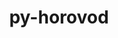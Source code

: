 ---
title: "py-horovod"
layout: cache
categories: [package, develop]
meta: {"versions": ["0.28.1"], "compilers": ["apple-clang@=15.0.0", "gcc@=11.4.0", "gcc@=13.2.0"], "oss": ["ubuntu22.04", "ubuntu24.04", "ventura"], "platforms": ["darwin", "linux"], "targets": ["aarch64", "neoverse_v1", "x86_64_v3"], "stacks": ["e4s", "e4s-neoverse_v1", "ml-darwin-aarch64-mps", "ml-linux-x86_64-cpu", "ml-linux-x86_64-cuda", "root"], "num_specs": 63, "num_specs_by_stack": {"e4s-neoverse_v1": 12, "root": 63, "ml-darwin-aarch64-mps": 18, "e4s": 10, "ml-linux-x86_64-cuda": 11, "ml-linux-x86_64-cpu": 12}}
spec_details: [{"hash": "e4q67e7s457daky3mx4axcoxsaum3mwv", "compiler": "gcc@=11.4.0", "versions": ["0.28.1"], "os": "ubuntu22.04", "platform": "linux", "target": "neoverse_v1", "variants": ["build_system=python_pip", "controllers=mpi", "~cuda", "frameworks=pytorch", "patches=9e22e31,9ecd4e8", "~rocm", "tensor_ops=gloo"], "stacks": ["e4s-neoverse_v1", "root"], "size": "-", "tarball": "https://binaries.spack.io/develop/build_cache/linux-ubuntu22.04-neoverse_v1/gcc-11.4.0/py-horovod-0.28.1/linux-ubuntu22.04-neoverse_v1-gcc-11.4.0-py-horovod-0.28.1-e4q67e7s457daky3mx4axcoxsaum3mwv.spack"}, {"hash": "ge2uc34enejnhflqttc2ywl43mk26jog", "compiler": "apple-clang@=15.0.0", "versions": ["0.28.1"], "os": "ventura", "platform": "darwin", "target": "aarch64", "variants": ["build_system=python_pip", "controllers=mpi", "~cuda", "frameworks=pytorch", "patches=9e22e31,9ecd4e8", "~rocm", "tensor_ops=mpi"], "stacks": ["ml-darwin-aarch64-mps", "root"], "size": "-", "tarball": "https://binaries.spack.io/develop/build_cache/darwin-ventura-aarch64/apple-clang-15.0.0/py-horovod-0.28.1/darwin-ventura-aarch64-apple-clang-15.0.0-py-horovod-0.28.1-ge2uc34enejnhflqttc2ywl43mk26jog.spack"}, {"hash": "vmky3vh3oo4uzffw77gubkbskwtpal2q", "compiler": "gcc@=11.4.0", "versions": ["0.28.1"], "os": "ubuntu22.04", "platform": "linux", "target": "neoverse_v1", "variants": ["build_system=python_pip", "controllers=mpi", "~cuda", "frameworks=pytorch", "patches=9e22e31,9ecd4e8", "~rocm", "tensor_ops=gloo"], "stacks": ["e4s-neoverse_v1", "root"], "size": "-", "tarball": "https://binaries.spack.io/develop/build_cache/linux-ubuntu22.04-neoverse_v1/gcc-11.4.0/py-horovod-0.28.1/linux-ubuntu22.04-neoverse_v1-gcc-11.4.0-py-horovod-0.28.1-vmky3vh3oo4uzffw77gubkbskwtpal2q.spack"}, {"hash": "762hfu5ovmkmk3ooutb7b2lzugmrly3f", "compiler": "apple-clang@=15.0.0", "versions": ["0.28.1"], "os": "ventura", "platform": "darwin", "target": "aarch64", "variants": ["build_system=python_pip", "controllers=mpi", "~cuda", "frameworks=pytorch", "patches=9e22e31,9ecd4e8", "~rocm", "tensor_ops=gloo"], "stacks": ["ml-darwin-aarch64-mps", "root"], "size": "-", "tarball": "https://binaries.spack.io/develop/build_cache/darwin-ventura-aarch64/apple-clang-15.0.0/py-horovod-0.28.1/darwin-ventura-aarch64-apple-clang-15.0.0-py-horovod-0.28.1-762hfu5ovmkmk3ooutb7b2lzugmrly3f.spack"}, {"hash": "pshr2qhqgr4dngwnf7cp7qd7p7yeq4q2", "compiler": "apple-clang@=15.0.0", "versions": ["0.28.1"], "os": "ventura", "platform": "darwin", "target": "aarch64", "variants": ["build_system=python_pip", "controllers=mpi", "~cuda", "frameworks=pytorch", "patches=9e22e31,9ecd4e8", "~rocm", "tensor_ops=gloo"], "stacks": ["ml-darwin-aarch64-mps", "root"], "size": "-", "tarball": "https://binaries.spack.io/develop/build_cache/darwin-ventura-aarch64/apple-clang-15.0.0/py-horovod-0.28.1/darwin-ventura-aarch64-apple-clang-15.0.0-py-horovod-0.28.1-pshr2qhqgr4dngwnf7cp7qd7p7yeq4q2.spack"}, {"hash": "e5szgjdra7spqqbiz2s73hkhjlx76u7r", "compiler": "apple-clang@=15.0.0", "versions": ["0.28.1"], "os": "ventura", "platform": "darwin", "target": "aarch64", "variants": ["build_system=python_pip", "controllers=mpi", "~cuda", "frameworks=pytorch", "patches=9e22e31,9ecd4e8", "~rocm", "tensor_ops=gloo"], "stacks": ["ml-darwin-aarch64-mps", "root"], "size": "-", "tarball": "https://binaries.spack.io/develop/build_cache/darwin-ventura-aarch64/apple-clang-15.0.0/py-horovod-0.28.1/darwin-ventura-aarch64-apple-clang-15.0.0-py-horovod-0.28.1-e5szgjdra7spqqbiz2s73hkhjlx76u7r.spack"}, {"hash": "ttgxywookxpdvihjb7qrmetpetticmyg", "compiler": "gcc@=11.4.0", "versions": ["0.28.1"], "os": "ubuntu22.04", "platform": "linux", "target": "x86_64_v3", "variants": ["build_system=python_pip", "controllers=mpi", "~cuda", "frameworks=pytorch", "patches=9e22e31,9ecd4e8", "~rocm", "tensor_ops=gloo"], "stacks": ["e4s", "root"], "size": "-", "tarball": "https://binaries.spack.io/develop/build_cache/linux-ubuntu22.04-x86_64_v3/gcc-11.4.0/py-horovod-0.28.1/linux-ubuntu22.04-x86_64_v3-gcc-11.4.0-py-horovod-0.28.1-ttgxywookxpdvihjb7qrmetpetticmyg.spack"}, {"hash": "d5w2cpr75oode55ejtnruunxauq7ucgh", "compiler": "gcc@=13.2.0", "versions": ["0.28.1"], "os": "ubuntu24.04", "platform": "linux", "target": "x86_64_v3", "variants": ["build_system=python_pip", "controllers=mpi", "+cuda", "cuda_arch=80", "frameworks=pytorch", "patches=9e22e31,9ecd4e8", "~rocm", "tensor_ops=nccl"], "stacks": ["ml-linux-x86_64-cuda", "root"], "size": "-", "tarball": "https://binaries.spack.io/develop/build_cache/linux-ubuntu24.04-x86_64_v3/gcc-13.2.0/py-horovod-0.28.1/linux-ubuntu24.04-x86_64_v3-gcc-13.2.0-py-horovod-0.28.1-d5w2cpr75oode55ejtnruunxauq7ucgh.spack"}, {"hash": "hzdwadc5g5fyulf3fvlewwvtsik5dknh", "compiler": "gcc@=13.2.0", "versions": ["0.28.1"], "os": "ubuntu24.04", "platform": "linux", "target": "x86_64_v3", "variants": ["build_system=python_pip", "controllers=mpi", "~cuda", "frameworks=pytorch", "patches=9e22e31,9ecd4e8", "~rocm", "tensor_ops=gloo"], "stacks": ["root", "ml-linux-x86_64-cpu"], "size": "-", "tarball": "https://binaries.spack.io/develop/build_cache/linux-ubuntu24.04-x86_64_v3/gcc-13.2.0/py-horovod-0.28.1/linux-ubuntu24.04-x86_64_v3-gcc-13.2.0-py-horovod-0.28.1-hzdwadc5g5fyulf3fvlewwvtsik5dknh.spack"}, {"hash": "l72fjjbuwqk2limchtkosyid65yz7l4p", "compiler": "gcc@=13.2.0", "versions": ["0.28.1"], "os": "ubuntu24.04", "platform": "linux", "target": "x86_64_v3", "variants": ["build_system=python_pip", "controllers=mpi", "+cuda", "cuda_arch=80", "frameworks=pytorch", "patches=9e22e31,9ecd4e8", "~rocm", "tensor_ops=nccl"], "stacks": ["ml-linux-x86_64-cuda", "root"], "size": "-", "tarball": "https://binaries.spack.io/develop/build_cache/linux-ubuntu24.04-x86_64_v3/gcc-13.2.0/py-horovod-0.28.1/linux-ubuntu24.04-x86_64_v3-gcc-13.2.0-py-horovod-0.28.1-l72fjjbuwqk2limchtkosyid65yz7l4p.spack"}, {"hash": "dtlvwev44dtvnqh65woop23swwweop3n", "compiler": "gcc@=13.2.0", "versions": ["0.28.1"], "os": "ubuntu24.04", "platform": "linux", "target": "x86_64_v3", "variants": ["build_system=python_pip", "controllers=mpi", "~cuda", "frameworks=pytorch", "patches=9e22e31,9ecd4e8", "~rocm", "tensor_ops=gloo"], "stacks": ["root", "ml-linux-x86_64-cpu"], "size": "-", "tarball": "https://binaries.spack.io/develop/build_cache/linux-ubuntu24.04-x86_64_v3/gcc-13.2.0/py-horovod-0.28.1/linux-ubuntu24.04-x86_64_v3-gcc-13.2.0-py-horovod-0.28.1-dtlvwev44dtvnqh65woop23swwweop3n.spack"}, {"hash": "dh44uhu5gy66fvclap6n5ty6z64mfqev", "compiler": "gcc@=11.4.0", "versions": ["0.28.1"], "os": "ubuntu22.04", "platform": "linux", "target": "neoverse_v1", "variants": ["build_system=python_pip", "controllers=mpi", "~cuda", "frameworks=pytorch", "patches=9e22e31,9ecd4e8", "~rocm", "tensor_ops=gloo"], "stacks": ["e4s-neoverse_v1", "root"], "size": "-", "tarball": "https://binaries.spack.io/develop/build_cache/linux-ubuntu22.04-neoverse_v1/gcc-11.4.0/py-horovod-0.28.1/linux-ubuntu22.04-neoverse_v1-gcc-11.4.0-py-horovod-0.28.1-dh44uhu5gy66fvclap6n5ty6z64mfqev.spack"}, {"hash": "su6hxzjpo54zvndgire7tuzfzrnhsfus", "compiler": "gcc@=11.4.0", "versions": ["0.28.1"], "os": "ubuntu22.04", "platform": "linux", "target": "neoverse_v1", "variants": ["build_system=python_pip", "controllers=mpi", "~cuda", "frameworks=pytorch", "patches=9e22e31,9ecd4e8", "~rocm", "tensor_ops=gloo"], "stacks": ["e4s-neoverse_v1", "root"], "size": "-", "tarball": "https://binaries.spack.io/develop/build_cache/linux-ubuntu22.04-neoverse_v1/gcc-11.4.0/py-horovod-0.28.1/linux-ubuntu22.04-neoverse_v1-gcc-11.4.0-py-horovod-0.28.1-su6hxzjpo54zvndgire7tuzfzrnhsfus.spack"}, {"hash": "nq6xzdlgipb32e7pqzftlw4fsgaqn3yy", "compiler": "gcc@=11.4.0", "versions": ["0.28.1"], "os": "ubuntu22.04", "platform": "linux", "target": "x86_64_v3", "variants": ["build_system=python_pip", "controllers=mpi", "~cuda", "frameworks=pytorch", "patches=9e22e31,9ecd4e8", "~rocm", "tensor_ops=gloo"], "stacks": ["e4s", "root"], "size": "-", "tarball": "https://binaries.spack.io/develop/build_cache/linux-ubuntu22.04-x86_64_v3/gcc-11.4.0/py-horovod-0.28.1/linux-ubuntu22.04-x86_64_v3-gcc-11.4.0-py-horovod-0.28.1-nq6xzdlgipb32e7pqzftlw4fsgaqn3yy.spack"}, {"hash": "jlfpxts6ftonx4upu27ksc22zpclzfga", "compiler": "gcc@=13.2.0", "versions": ["0.28.1"], "os": "ubuntu24.04", "platform": "linux", "target": "x86_64_v3", "variants": ["build_system=python_pip", "controllers=mpi", "~cuda", "frameworks=pytorch", "patches=9e22e31,9ecd4e8", "~rocm", "tensor_ops=mpi"], "stacks": ["root", "ml-linux-x86_64-cpu"], "size": "-", "tarball": "https://binaries.spack.io/develop/build_cache/linux-ubuntu24.04-x86_64_v3/gcc-13.2.0/py-horovod-0.28.1/linux-ubuntu24.04-x86_64_v3-gcc-13.2.0-py-horovod-0.28.1-jlfpxts6ftonx4upu27ksc22zpclzfga.spack"}, {"hash": "pezwbq6fhknxvs5xs4rqtarrpx4mgb2u", "compiler": "gcc@=13.2.0", "versions": ["0.28.1"], "os": "ubuntu24.04", "platform": "linux", "target": "x86_64_v3", "variants": ["build_system=python_pip", "controllers=mpi", "+cuda", "cuda_arch=80", "frameworks=pytorch", "patches=9e22e31,9ecd4e8", "~rocm", "tensor_ops=nccl"], "stacks": ["ml-linux-x86_64-cuda", "root"], "size": "-", "tarball": "https://binaries.spack.io/develop/build_cache/linux-ubuntu24.04-x86_64_v3/gcc-13.2.0/py-horovod-0.28.1/linux-ubuntu24.04-x86_64_v3-gcc-13.2.0-py-horovod-0.28.1-pezwbq6fhknxvs5xs4rqtarrpx4mgb2u.spack"}, {"hash": "za6cr42slri52vz552htnocq65t6v7uv", "compiler": "gcc@=11.4.0", "versions": ["0.28.1"], "os": "ubuntu22.04", "platform": "linux", "target": "x86_64_v3", "variants": ["build_system=python_pip", "controllers=mpi", "~cuda", "frameworks=pytorch", "patches=9e22e31,9ecd4e8", "~rocm", "tensor_ops=gloo"], "stacks": ["e4s", "root"], "size": "-", "tarball": "https://binaries.spack.io/develop/build_cache/linux-ubuntu22.04-x86_64_v3/gcc-11.4.0/py-horovod-0.28.1/linux-ubuntu22.04-x86_64_v3-gcc-11.4.0-py-horovod-0.28.1-za6cr42slri52vz552htnocq65t6v7uv.spack"}, {"hash": "z6dw6fsyuw7onez5m5mwrnj4iq7p77hx", "compiler": "gcc@=13.2.0", "versions": ["0.28.1"], "os": "ubuntu24.04", "platform": "linux", "target": "x86_64_v3", "variants": ["build_system=python_pip", "controllers=mpi", "+cuda", "cuda_arch=80", "frameworks=pytorch", "patches=9e22e31,9ecd4e8", "~rocm", "tensor_ops=nccl"], "stacks": ["ml-linux-x86_64-cuda", "root"], "size": "-", "tarball": "https://binaries.spack.io/develop/build_cache/linux-ubuntu24.04-x86_64_v3/gcc-13.2.0/py-horovod-0.28.1/linux-ubuntu24.04-x86_64_v3-gcc-13.2.0-py-horovod-0.28.1-z6dw6fsyuw7onez5m5mwrnj4iq7p77hx.spack"}, {"hash": "pkt3xybpf2bgo7devgut67j536qdebci", "compiler": "gcc@=13.2.0", "versions": ["0.28.1"], "os": "ubuntu24.04", "platform": "linux", "target": "x86_64_v3", "variants": ["build_system=python_pip", "controllers=mpi", "+cuda", "cuda_arch=80", "frameworks=pytorch", "patches=9e22e31,9ecd4e8", "~rocm", "tensor_ops=nccl"], "stacks": ["ml-linux-x86_64-cuda", "root"], "size": "-", "tarball": "https://binaries.spack.io/develop/build_cache/linux-ubuntu24.04-x86_64_v3/gcc-13.2.0/py-horovod-0.28.1/linux-ubuntu24.04-x86_64_v3-gcc-13.2.0-py-horovod-0.28.1-pkt3xybpf2bgo7devgut67j536qdebci.spack"}, {"hash": "22r6msmlpjwjdfvgyommx3imrxdltc54", "compiler": "gcc@=11.4.0", "versions": ["0.28.1"], "os": "ubuntu22.04", "platform": "linux", "target": "x86_64_v3", "variants": ["build_system=python_pip", "controllers=mpi", "~cuda", "frameworks=pytorch", "patches=9e22e31,9ecd4e8", "~rocm", "tensor_ops=gloo"], "stacks": ["e4s", "root"], "size": "-", "tarball": "https://binaries.spack.io/develop/build_cache/linux-ubuntu22.04-x86_64_v3/gcc-11.4.0/py-horovod-0.28.1/linux-ubuntu22.04-x86_64_v3-gcc-11.4.0-py-horovod-0.28.1-22r6msmlpjwjdfvgyommx3imrxdltc54.spack"}, {"hash": "tdg3fdscgvvpvkoqeh3rm6lcsvzwfe2v", "compiler": "gcc@=13.2.0", "versions": ["0.28.1"], "os": "ubuntu24.04", "platform": "linux", "target": "x86_64_v3", "variants": ["build_system=python_pip", "controllers=mpi", "+cuda", "cuda_arch=80", "frameworks=pytorch", "patches=9e22e31,9ecd4e8", "~rocm", "tensor_ops=nccl"], "stacks": ["ml-linux-x86_64-cuda", "root"], "size": "-", "tarball": "https://binaries.spack.io/develop/build_cache/linux-ubuntu24.04-x86_64_v3/gcc-13.2.0/py-horovod-0.28.1/linux-ubuntu24.04-x86_64_v3-gcc-13.2.0-py-horovod-0.28.1-tdg3fdscgvvpvkoqeh3rm6lcsvzwfe2v.spack"}, {"hash": "cw227vwmvffyfyhosy65qdx7byftjyty", "compiler": "gcc@=13.2.0", "versions": ["0.28.1"], "os": "ubuntu24.04", "platform": "linux", "target": "x86_64_v3", "variants": ["build_system=python_pip", "controllers=mpi", "+cuda", "cuda_arch=80", "frameworks=pytorch", "patches=9e22e31,9ecd4e8", "~rocm", "tensor_ops=nccl"], "stacks": ["ml-linux-x86_64-cuda", "root"], "size": "-", "tarball": "https://binaries.spack.io/develop/build_cache/linux-ubuntu24.04-x86_64_v3/gcc-13.2.0/py-horovod-0.28.1/linux-ubuntu24.04-x86_64_v3-gcc-13.2.0-py-horovod-0.28.1-cw227vwmvffyfyhosy65qdx7byftjyty.spack"}, {"hash": "qsbzqvr6rzcp45fo43tgb3zdpfsjegbk", "compiler": "gcc@=11.4.0", "versions": ["0.28.1"], "os": "ubuntu22.04", "platform": "linux", "target": "neoverse_v1", "variants": ["build_system=python_pip", "controllers=mpi", "~cuda", "frameworks=pytorch", "patches=9e22e31,9ecd4e8", "~rocm", "tensor_ops=gloo"], "stacks": ["e4s-neoverse_v1", "root"], "size": "-", "tarball": "https://binaries.spack.io/develop/build_cache/linux-ubuntu22.04-neoverse_v1/gcc-11.4.0/py-horovod-0.28.1/linux-ubuntu22.04-neoverse_v1-gcc-11.4.0-py-horovod-0.28.1-qsbzqvr6rzcp45fo43tgb3zdpfsjegbk.spack"}, {"hash": "wbkvut2a6yjsex7qmdyp5lsjhton3gan", "compiler": "gcc@=13.2.0", "versions": ["0.28.1"], "os": "ubuntu24.04", "platform": "linux", "target": "x86_64_v3", "variants": ["build_system=python_pip", "controllers=mpi", "~cuda", "frameworks=pytorch", "patches=9e22e31,9ecd4e8", "~rocm", "tensor_ops=gloo"], "stacks": ["root", "ml-linux-x86_64-cpu"], "size": "-", "tarball": "https://binaries.spack.io/develop/build_cache/linux-ubuntu24.04-x86_64_v3/gcc-13.2.0/py-horovod-0.28.1/linux-ubuntu24.04-x86_64_v3-gcc-13.2.0-py-horovod-0.28.1-wbkvut2a6yjsex7qmdyp5lsjhton3gan.spack"}, {"hash": "cls6bhhfjnjglluxgzfp6jpc2m3gg57c", "compiler": "apple-clang@=15.0.0", "versions": ["0.28.1"], "os": "ventura", "platform": "darwin", "target": "aarch64", "variants": ["build_system=python_pip", "controllers=mpi", "~cuda", "frameworks=pytorch", "patches=9e22e31,9ecd4e8", "~rocm", "tensor_ops=mpi"], "stacks": ["ml-darwin-aarch64-mps", "root"], "size": "-", "tarball": "https://binaries.spack.io/develop/build_cache/darwin-ventura-aarch64/apple-clang-15.0.0/py-horovod-0.28.1/darwin-ventura-aarch64-apple-clang-15.0.0-py-horovod-0.28.1-cls6bhhfjnjglluxgzfp6jpc2m3gg57c.spack"}, {"hash": "2j7ofgeas7gwfw7krif7tl2fjrowzebf", "compiler": "gcc@=13.2.0", "versions": ["0.28.1"], "os": "ubuntu24.04", "platform": "linux", "target": "x86_64_v3", "variants": ["build_system=python_pip", "controllers=mpi", "~cuda", "frameworks=pytorch", "patches=9e22e31,9ecd4e8", "~rocm", "tensor_ops=gloo"], "stacks": ["root", "ml-linux-x86_64-cpu"], "size": "-", "tarball": "https://binaries.spack.io/develop/build_cache/linux-ubuntu24.04-x86_64_v3/gcc-13.2.0/py-horovod-0.28.1/linux-ubuntu24.04-x86_64_v3-gcc-13.2.0-py-horovod-0.28.1-2j7ofgeas7gwfw7krif7tl2fjrowzebf.spack"}, {"hash": "t3avliqsadiuikkytt2tvj6vpjo4zhtp", "compiler": "apple-clang@=15.0.0", "versions": ["0.28.1"], "os": "ventura", "platform": "darwin", "target": "aarch64", "variants": ["build_system=python_pip", "controllers=mpi", "~cuda", "frameworks=pytorch", "patches=9e22e31,9ecd4e8", "~rocm", "tensor_ops=gloo"], "stacks": ["ml-darwin-aarch64-mps", "root"], "size": "-", "tarball": "https://binaries.spack.io/develop/build_cache/darwin-ventura-aarch64/apple-clang-15.0.0/py-horovod-0.28.1/darwin-ventura-aarch64-apple-clang-15.0.0-py-horovod-0.28.1-t3avliqsadiuikkytt2tvj6vpjo4zhtp.spack"}, {"hash": "5i4kreuvxuxgtxkvkbc6ix3isjonhu55", "compiler": "gcc@=13.2.0", "versions": ["0.28.1"], "os": "ubuntu24.04", "platform": "linux", "target": "x86_64_v3", "variants": ["build_system=python_pip", "controllers=mpi", "~cuda", "frameworks=pytorch", "patches=9e22e31,9ecd4e8", "~rocm", "tensor_ops=gloo"], "stacks": ["root", "ml-linux-x86_64-cpu"], "size": "-", "tarball": "https://binaries.spack.io/develop/build_cache/linux-ubuntu24.04-x86_64_v3/gcc-13.2.0/py-horovod-0.28.1/linux-ubuntu24.04-x86_64_v3-gcc-13.2.0-py-horovod-0.28.1-5i4kreuvxuxgtxkvkbc6ix3isjonhu55.spack"}, {"hash": "yn6tyazbktomip6ffdscwdg5lu4wryrl", "compiler": "apple-clang@=15.0.0", "versions": ["0.28.1"], "os": "ventura", "platform": "darwin", "target": "aarch64", "variants": ["build_system=python_pip", "controllers=mpi", "~cuda", "frameworks=pytorch", "patches=9e22e31,9ecd4e8", "~rocm", "tensor_ops=mpi"], "stacks": ["ml-darwin-aarch64-mps", "root"], "size": "-", "tarball": "https://binaries.spack.io/develop/build_cache/darwin-ventura-aarch64/apple-clang-15.0.0/py-horovod-0.28.1/darwin-ventura-aarch64-apple-clang-15.0.0-py-horovod-0.28.1-yn6tyazbktomip6ffdscwdg5lu4wryrl.spack"}, {"hash": "a352urr462n6leoxstiayz3nrnrgsvtf", "compiler": "gcc@=11.4.0", "versions": ["0.28.1"], "os": "ubuntu22.04", "platform": "linux", "target": "x86_64_v3", "variants": ["build_system=python_pip", "controllers=mpi", "~cuda", "frameworks=pytorch", "patches=9e22e31,9ecd4e8", "~rocm", "tensor_ops=gloo"], "stacks": ["e4s", "root"], "size": "-", "tarball": "https://binaries.spack.io/develop/build_cache/linux-ubuntu22.04-x86_64_v3/gcc-11.4.0/py-horovod-0.28.1/linux-ubuntu22.04-x86_64_v3-gcc-11.4.0-py-horovod-0.28.1-a352urr462n6leoxstiayz3nrnrgsvtf.spack"}, {"hash": "h3kccm4ogcquiegccb7n4ubpx2jhaygh", "compiler": "gcc@=11.4.0", "versions": ["0.28.1"], "os": "ubuntu22.04", "platform": "linux", "target": "x86_64_v3", "variants": ["build_system=python_pip", "controllers=mpi", "~cuda", "frameworks=pytorch", "patches=9e22e31,9ecd4e8", "~rocm", "tensor_ops=gloo"], "stacks": ["e4s", "root"], "size": "-", "tarball": "https://binaries.spack.io/develop/build_cache/linux-ubuntu22.04-x86_64_v3/gcc-11.4.0/py-horovod-0.28.1/linux-ubuntu22.04-x86_64_v3-gcc-11.4.0-py-horovod-0.28.1-h3kccm4ogcquiegccb7n4ubpx2jhaygh.spack"}, {"hash": "baybybozngd5fb22cpyd7fvduuebfnqd", "compiler": "gcc@=13.2.0", "versions": ["0.28.1"], "os": "ubuntu24.04", "platform": "linux", "target": "x86_64_v3", "variants": ["build_system=python_pip", "controllers=mpi", "+cuda", "cuda_arch=80", "frameworks=pytorch", "patches=9e22e31,9ecd4e8", "~rocm", "tensor_ops=nccl"], "stacks": ["ml-linux-x86_64-cuda", "root"], "size": "-", "tarball": "https://binaries.spack.io/develop/build_cache/linux-ubuntu24.04-x86_64_v3/gcc-13.2.0/py-horovod-0.28.1/linux-ubuntu24.04-x86_64_v3-gcc-13.2.0-py-horovod-0.28.1-baybybozngd5fb22cpyd7fvduuebfnqd.spack"}, {"hash": "7bg2ebhxtdq3v5h3wpm3soyr6zetsy5p", "compiler": "apple-clang@=15.0.0", "versions": ["0.28.1"], "os": "ventura", "platform": "darwin", "target": "aarch64", "variants": ["build_system=python_pip", "controllers=mpi", "~cuda", "frameworks=pytorch", "patches=9e22e31,9ecd4e8", "~rocm", "tensor_ops=mpi"], "stacks": ["ml-darwin-aarch64-mps", "root"], "size": "-", "tarball": "https://binaries.spack.io/develop/build_cache/darwin-ventura-aarch64/apple-clang-15.0.0/py-horovod-0.28.1/darwin-ventura-aarch64-apple-clang-15.0.0-py-horovod-0.28.1-7bg2ebhxtdq3v5h3wpm3soyr6zetsy5p.spack"}, {"hash": "u6bea2eccpa3xjniu3hhdublcrltq37u", "compiler": "apple-clang@=15.0.0", "versions": ["0.28.1"], "os": "ventura", "platform": "darwin", "target": "aarch64", "variants": ["build_system=python_pip", "controllers=mpi", "~cuda", "frameworks=pytorch", "patches=9e22e31,9ecd4e8", "~rocm", "tensor_ops=mpi"], "stacks": ["ml-darwin-aarch64-mps", "root"], "size": "-", "tarball": "https://binaries.spack.io/develop/build_cache/darwin-ventura-aarch64/apple-clang-15.0.0/py-horovod-0.28.1/darwin-ventura-aarch64-apple-clang-15.0.0-py-horovod-0.28.1-u6bea2eccpa3xjniu3hhdublcrltq37u.spack"}, {"hash": "mrfsmymhylp444ivvj77zhjib23ovhg5", "compiler": "apple-clang@=15.0.0", "versions": ["0.28.1"], "os": "ventura", "platform": "darwin", "target": "aarch64", "variants": ["build_system=python_pip", "controllers=mpi", "~cuda", "frameworks=pytorch", "patches=9e22e31,9ecd4e8", "~rocm", "tensor_ops=mpi"], "stacks": ["ml-darwin-aarch64-mps", "root"], "size": "-", "tarball": "https://binaries.spack.io/develop/build_cache/darwin-ventura-aarch64/apple-clang-15.0.0/py-horovod-0.28.1/darwin-ventura-aarch64-apple-clang-15.0.0-py-horovod-0.28.1-mrfsmymhylp444ivvj77zhjib23ovhg5.spack"}, {"hash": "mtlta7etnrqfwzeerq4kg3wf5em4cfwz", "compiler": "gcc@=11.4.0", "versions": ["0.28.1"], "os": "ubuntu22.04", "platform": "linux", "target": "neoverse_v1", "variants": ["build_system=python_pip", "controllers=mpi", "~cuda", "frameworks=pytorch", "patches=9e22e31,9ecd4e8", "~rocm", "tensor_ops=gloo"], "stacks": ["e4s-neoverse_v1", "root"], "size": "-", "tarball": "https://binaries.spack.io/develop/build_cache/linux-ubuntu22.04-neoverse_v1/gcc-11.4.0/py-horovod-0.28.1/linux-ubuntu22.04-neoverse_v1-gcc-11.4.0-py-horovod-0.28.1-mtlta7etnrqfwzeerq4kg3wf5em4cfwz.spack"}, {"hash": "appmfjm6jrljjtkd7p6iphvbdqvpaphe", "compiler": "gcc@=11.4.0", "versions": ["0.28.1"], "os": "ubuntu22.04", "platform": "linux", "target": "neoverse_v1", "variants": ["build_system=python_pip", "controllers=mpi", "~cuda", "frameworks=pytorch", "patches=9e22e31,9ecd4e8", "~rocm", "tensor_ops=gloo"], "stacks": ["e4s-neoverse_v1", "root"], "size": "-", "tarball": "https://binaries.spack.io/develop/build_cache/linux-ubuntu22.04-neoverse_v1/gcc-11.4.0/py-horovod-0.28.1/linux-ubuntu22.04-neoverse_v1-gcc-11.4.0-py-horovod-0.28.1-appmfjm6jrljjtkd7p6iphvbdqvpaphe.spack"}, {"hash": "mal6jb6n2qsp733swb3wdxjhmisskylh", "compiler": "gcc@=11.4.0", "versions": ["0.28.1"], "os": "ubuntu22.04", "platform": "linux", "target": "neoverse_v1", "variants": ["build_system=python_pip", "controllers=mpi", "~cuda", "frameworks=pytorch", "patches=9e22e31,9ecd4e8", "~rocm", "tensor_ops=gloo"], "stacks": ["e4s-neoverse_v1", "root"], "size": "-", "tarball": "https://binaries.spack.io/develop/build_cache/linux-ubuntu22.04-neoverse_v1/gcc-11.4.0/py-horovod-0.28.1/linux-ubuntu22.04-neoverse_v1-gcc-11.4.0-py-horovod-0.28.1-mal6jb6n2qsp733swb3wdxjhmisskylh.spack"}, {"hash": "4anw36xntahfrybcky2gxbj7huulz5ic", "compiler": "apple-clang@=15.0.0", "versions": ["0.28.1"], "os": "ventura", "platform": "darwin", "target": "aarch64", "variants": ["build_system=python_pip", "controllers=mpi", "~cuda", "frameworks=pytorch", "patches=9e22e31,9ecd4e8", "~rocm", "tensor_ops=mpi"], "stacks": ["ml-darwin-aarch64-mps", "root"], "size": "-", "tarball": "https://binaries.spack.io/develop/build_cache/darwin-ventura-aarch64/apple-clang-15.0.0/py-horovod-0.28.1/darwin-ventura-aarch64-apple-clang-15.0.0-py-horovod-0.28.1-4anw36xntahfrybcky2gxbj7huulz5ic.spack"}, {"hash": "k4e4dpruncu54shi4m4yqbt4qwfufvm5", "compiler": "gcc@=13.2.0", "versions": ["0.28.1"], "os": "ubuntu24.04", "platform": "linux", "target": "x86_64_v3", "variants": ["build_system=python_pip", "controllers=mpi", "~cuda", "frameworks=pytorch", "patches=9e22e31,9ecd4e8", "~rocm", "tensor_ops=gloo"], "stacks": ["root", "ml-linux-x86_64-cpu"], "size": "-", "tarball": "https://binaries.spack.io/develop/build_cache/linux-ubuntu24.04-x86_64_v3/gcc-13.2.0/py-horovod-0.28.1/linux-ubuntu24.04-x86_64_v3-gcc-13.2.0-py-horovod-0.28.1-k4e4dpruncu54shi4m4yqbt4qwfufvm5.spack"}, {"hash": "jytqpeq7taijfc3w5hbxnhskfllzrcqg", "compiler": "gcc@=13.2.0", "versions": ["0.28.1"], "os": "ubuntu24.04", "platform": "linux", "target": "x86_64_v3", "variants": ["build_system=python_pip", "controllers=mpi", "+cuda", "cuda_arch=80", "frameworks=pytorch", "patches=9e22e31,9ecd4e8", "~rocm", "tensor_ops=nccl"], "stacks": ["ml-linux-x86_64-cuda", "root"], "size": "-", "tarball": "https://binaries.spack.io/develop/build_cache/linux-ubuntu24.04-x86_64_v3/gcc-13.2.0/py-horovod-0.28.1/linux-ubuntu24.04-x86_64_v3-gcc-13.2.0-py-horovod-0.28.1-jytqpeq7taijfc3w5hbxnhskfllzrcqg.spack"}, {"hash": "hy72c36y4ibo7tj2cfh2j7bebolnj7zo", "compiler": "gcc@=13.2.0", "versions": ["0.28.1"], "os": "ubuntu24.04", "platform": "linux", "target": "x86_64_v3", "variants": ["build_system=python_pip", "controllers=mpi", "+cuda", "cuda_arch=80", "frameworks=pytorch", "patches=9e22e31,9ecd4e8", "~rocm", "tensor_ops=nccl"], "stacks": ["ml-linux-x86_64-cuda", "root"], "size": "-", "tarball": "https://binaries.spack.io/develop/build_cache/linux-ubuntu24.04-x86_64_v3/gcc-13.2.0/py-horovod-0.28.1/linux-ubuntu24.04-x86_64_v3-gcc-13.2.0-py-horovod-0.28.1-hy72c36y4ibo7tj2cfh2j7bebolnj7zo.spack"}, {"hash": "duxos4a7cabz7rntidybua4jgkbih2v2", "compiler": "gcc@=13.2.0", "versions": ["0.28.1"], "os": "ubuntu24.04", "platform": "linux", "target": "x86_64_v3", "variants": ["build_system=python_pip", "controllers=mpi", "~cuda", "frameworks=pytorch", "patches=9e22e31,9ecd4e8", "~rocm", "tensor_ops=gloo"], "stacks": ["root", "ml-linux-x86_64-cpu"], "size": "-", "tarball": "https://binaries.spack.io/develop/build_cache/linux-ubuntu24.04-x86_64_v3/gcc-13.2.0/py-horovod-0.28.1/linux-ubuntu24.04-x86_64_v3-gcc-13.2.0-py-horovod-0.28.1-duxos4a7cabz7rntidybua4jgkbih2v2.spack"}, {"hash": "hoodl7zca3pr7rvd7mde7jovmgzgwxmz", "compiler": "gcc@=13.2.0", "versions": ["0.28.1"], "os": "ubuntu24.04", "platform": "linux", "target": "x86_64_v3", "variants": ["build_system=python_pip", "controllers=mpi", "~cuda", "frameworks=pytorch", "patches=9e22e31,9ecd4e8", "~rocm", "tensor_ops=gloo"], "stacks": ["root", "ml-linux-x86_64-cpu"], "size": "-", "tarball": "https://binaries.spack.io/develop/build_cache/linux-ubuntu24.04-x86_64_v3/gcc-13.2.0/py-horovod-0.28.1/linux-ubuntu24.04-x86_64_v3-gcc-13.2.0-py-horovod-0.28.1-hoodl7zca3pr7rvd7mde7jovmgzgwxmz.spack"}, {"hash": "wieg4i4xupo7ga4mcvuodsabv7pu4zts", "compiler": "apple-clang@=15.0.0", "versions": ["0.28.1"], "os": "ventura", "platform": "darwin", "target": "aarch64", "variants": ["build_system=python_pip", "controllers=mpi", "~cuda", "frameworks=pytorch", "patches=9e22e31,9ecd4e8", "~rocm", "tensor_ops=mpi"], "stacks": ["ml-darwin-aarch64-mps", "root"], "size": "-", "tarball": "https://binaries.spack.io/develop/build_cache/darwin-ventura-aarch64/apple-clang-15.0.0/py-horovod-0.28.1/darwin-ventura-aarch64-apple-clang-15.0.0-py-horovod-0.28.1-wieg4i4xupo7ga4mcvuodsabv7pu4zts.spack"}, {"hash": "ujytxqpvyubrhk77oefynxvx4jnkkmov", "compiler": "apple-clang@=15.0.0", "versions": ["0.28.1"], "os": "ventura", "platform": "darwin", "target": "aarch64", "variants": ["build_system=python_pip", "controllers=mpi", "~cuda", "frameworks=pytorch", "patches=9e22e31,9ecd4e8", "~rocm", "tensor_ops=mpi"], "stacks": ["ml-darwin-aarch64-mps", "root"], "size": "-", "tarball": "https://binaries.spack.io/develop/build_cache/darwin-ventura-aarch64/apple-clang-15.0.0/py-horovod-0.28.1/darwin-ventura-aarch64-apple-clang-15.0.0-py-horovod-0.28.1-ujytxqpvyubrhk77oefynxvx4jnkkmov.spack"}, {"hash": "7ofrezbugejciu5mrqmzyx7pphvdye2s", "compiler": "gcc@=11.4.0", "versions": ["0.28.1"], "os": "ubuntu22.04", "platform": "linux", "target": "neoverse_v1", "variants": ["build_system=python_pip", "controllers=mpi", "~cuda", "frameworks=pytorch", "patches=9e22e31,9ecd4e8", "~rocm", "tensor_ops=gloo"], "stacks": ["e4s-neoverse_v1", "root"], "size": "-", "tarball": "https://binaries.spack.io/develop/build_cache/linux-ubuntu22.04-neoverse_v1/gcc-11.4.0/py-horovod-0.28.1/linux-ubuntu22.04-neoverse_v1-gcc-11.4.0-py-horovod-0.28.1-7ofrezbugejciu5mrqmzyx7pphvdye2s.spack"}, {"hash": "wxgnu55oukuol6gk2j3ybldxsxo3vuc2", "compiler": "gcc@=13.2.0", "versions": ["0.28.1"], "os": "ubuntu24.04", "platform": "linux", "target": "x86_64_v3", "variants": ["build_system=python_pip", "controllers=mpi", "~cuda", "frameworks=pytorch", "patches=9e22e31,9ecd4e8", "~rocm", "tensor_ops=gloo"], "stacks": ["root", "ml-linux-x86_64-cpu"], "size": "-", "tarball": "https://binaries.spack.io/develop/build_cache/linux-ubuntu24.04-x86_64_v3/gcc-13.2.0/py-horovod-0.28.1/linux-ubuntu24.04-x86_64_v3-gcc-13.2.0-py-horovod-0.28.1-wxgnu55oukuol6gk2j3ybldxsxo3vuc2.spack"}, {"hash": "2z2nkp5a25c7dfpb5meqjyzdbxdiv6pd", "compiler": "gcc@=11.4.0", "versions": ["0.28.1"], "os": "ubuntu22.04", "platform": "linux", "target": "neoverse_v1", "variants": ["build_system=python_pip", "controllers=mpi", "~cuda", "frameworks=pytorch", "patches=9e22e31,9ecd4e8", "~rocm", "tensor_ops=gloo"], "stacks": ["e4s-neoverse_v1", "root"], "size": "-", "tarball": "https://binaries.spack.io/develop/build_cache/linux-ubuntu22.04-neoverse_v1/gcc-11.4.0/py-horovod-0.28.1/linux-ubuntu22.04-neoverse_v1-gcc-11.4.0-py-horovod-0.28.1-2z2nkp5a25c7dfpb5meqjyzdbxdiv6pd.spack"}, {"hash": "jrt6rpjs7uxlws56tisiii54jpmtomlm", "compiler": "apple-clang@=15.0.0", "versions": ["0.28.1"], "os": "ventura", "platform": "darwin", "target": "aarch64", "variants": ["build_system=python_pip", "controllers=mpi", "~cuda", "frameworks=pytorch", "patches=9e22e31,9ecd4e8", "~rocm", "tensor_ops=gloo"], "stacks": ["ml-darwin-aarch64-mps", "root"], "size": "-", "tarball": "https://binaries.spack.io/develop/build_cache/darwin-ventura-aarch64/apple-clang-15.0.0/py-horovod-0.28.1/darwin-ventura-aarch64-apple-clang-15.0.0-py-horovod-0.28.1-jrt6rpjs7uxlws56tisiii54jpmtomlm.spack"}, {"hash": "eiii2eupvygqvunjh5l34c77wg7omk6l", "compiler": "gcc@=11.4.0", "versions": ["0.28.1"], "os": "ubuntu22.04", "platform": "linux", "target": "x86_64_v3", "variants": ["build_system=python_pip", "controllers=mpi", "~cuda", "frameworks=pytorch", "patches=9e22e31,9ecd4e8", "~rocm", "tensor_ops=gloo"], "stacks": ["e4s", "root"], "size": "-", "tarball": "https://binaries.spack.io/develop/build_cache/linux-ubuntu22.04-x86_64_v3/gcc-11.4.0/py-horovod-0.28.1/linux-ubuntu22.04-x86_64_v3-gcc-11.4.0-py-horovod-0.28.1-eiii2eupvygqvunjh5l34c77wg7omk6l.spack"}, {"hash": "cug33xfgfm3kdg3uslwit25ugxeqmtry", "compiler": "gcc@=11.4.0", "versions": ["0.28.1"], "os": "ubuntu22.04", "platform": "linux", "target": "x86_64_v3", "variants": ["build_system=python_pip", "controllers=mpi", "~cuda", "frameworks=pytorch", "patches=9e22e31,9ecd4e8", "~rocm", "tensor_ops=gloo"], "stacks": ["e4s", "root"], "size": "-", "tarball": "https://binaries.spack.io/develop/build_cache/linux-ubuntu22.04-x86_64_v3/gcc-11.4.0/py-horovod-0.28.1/linux-ubuntu22.04-x86_64_v3-gcc-11.4.0-py-horovod-0.28.1-cug33xfgfm3kdg3uslwit25ugxeqmtry.spack"}, {"hash": "nukl7tseri5ynfrxj75mpsp2b3svvbus", "compiler": "gcc@=11.4.0", "versions": ["0.28.1"], "os": "ubuntu22.04", "platform": "linux", "target": "neoverse_v1", "variants": ["build_system=python_pip", "controllers=mpi", "~cuda", "frameworks=pytorch", "patches=9e22e31,9ecd4e8", "~rocm", "tensor_ops=gloo"], "stacks": ["e4s-neoverse_v1", "root"], "size": "-", "tarball": "https://binaries.spack.io/develop/build_cache/linux-ubuntu22.04-neoverse_v1/gcc-11.4.0/py-horovod-0.28.1/linux-ubuntu22.04-neoverse_v1-gcc-11.4.0-py-horovod-0.28.1-nukl7tseri5ynfrxj75mpsp2b3svvbus.spack"}, {"hash": "ffsmlx7flliyp24igkgkrpaf4szmottv", "compiler": "gcc@=13.2.0", "versions": ["0.28.1"], "os": "ubuntu24.04", "platform": "linux", "target": "x86_64_v3", "variants": ["build_system=python_pip", "controllers=mpi", "~cuda", "frameworks=pytorch", "patches=9e22e31,9ecd4e8", "~rocm", "tensor_ops=gloo"], "stacks": ["root", "ml-linux-x86_64-cpu"], "size": "-", "tarball": "https://binaries.spack.io/develop/build_cache/linux-ubuntu24.04-x86_64_v3/gcc-13.2.0/py-horovod-0.28.1/linux-ubuntu24.04-x86_64_v3-gcc-13.2.0-py-horovod-0.28.1-ffsmlx7flliyp24igkgkrpaf4szmottv.spack"}, {"hash": "uotp4iikrcofzofd62rlqb5iajouf6bj", "compiler": "gcc@=13.2.0", "versions": ["0.28.1"], "os": "ubuntu24.04", "platform": "linux", "target": "x86_64_v3", "variants": ["build_system=python_pip", "controllers=mpi", "~cuda", "frameworks=pytorch", "patches=9e22e31,9ecd4e8", "~rocm", "tensor_ops=gloo"], "stacks": ["root", "ml-linux-x86_64-cpu"], "size": "-", "tarball": "https://binaries.spack.io/develop/build_cache/linux-ubuntu24.04-x86_64_v3/gcc-13.2.0/py-horovod-0.28.1/linux-ubuntu24.04-x86_64_v3-gcc-13.2.0-py-horovod-0.28.1-uotp4iikrcofzofd62rlqb5iajouf6bj.spack"}, {"hash": "qao6cvfjdheu2jqo7yr7wysewwqzvmzw", "compiler": "gcc@=11.4.0", "versions": ["0.28.1"], "os": "ubuntu22.04", "platform": "linux", "target": "x86_64_v3", "variants": ["build_system=python_pip", "controllers=mpi", "~cuda", "frameworks=pytorch", "patches=9e22e31,9ecd4e8", "~rocm", "tensor_ops=gloo"], "stacks": ["e4s", "root"], "size": "-", "tarball": "https://binaries.spack.io/develop/build_cache/linux-ubuntu22.04-x86_64_v3/gcc-11.4.0/py-horovod-0.28.1/linux-ubuntu22.04-x86_64_v3-gcc-11.4.0-py-horovod-0.28.1-qao6cvfjdheu2jqo7yr7wysewwqzvmzw.spack"}, {"hash": "p3ppuwjsazma3imn4ht3k55m5clqk4bh", "compiler": "apple-clang@=15.0.0", "versions": ["0.28.1"], "os": "ventura", "platform": "darwin", "target": "aarch64", "variants": ["build_system=python_pip", "controllers=mpi", "~cuda", "frameworks=pytorch", "patches=9e22e31,9ecd4e8", "~rocm", "tensor_ops=gloo"], "stacks": ["ml-darwin-aarch64-mps", "root"], "size": "-", "tarball": "https://binaries.spack.io/develop/build_cache/darwin-ventura-aarch64/apple-clang-15.0.0/py-horovod-0.28.1/darwin-ventura-aarch64-apple-clang-15.0.0-py-horovod-0.28.1-p3ppuwjsazma3imn4ht3k55m5clqk4bh.spack"}, {"hash": "yimamuqpt3uurfjn74yy2k3irrvg66tb", "compiler": "apple-clang@=15.0.0", "versions": ["0.28.1"], "os": "ventura", "platform": "darwin", "target": "aarch64", "variants": ["build_system=python_pip", "controllers=mpi", "~cuda", "frameworks=pytorch", "patches=9e22e31,9ecd4e8", "~rocm", "tensor_ops=mpi"], "stacks": ["ml-darwin-aarch64-mps", "root"], "size": "-", "tarball": "https://binaries.spack.io/develop/build_cache/darwin-ventura-aarch64/apple-clang-15.0.0/py-horovod-0.28.1/darwin-ventura-aarch64-apple-clang-15.0.0-py-horovod-0.28.1-yimamuqpt3uurfjn74yy2k3irrvg66tb.spack"}, {"hash": "4elfolooxsxni6nhv7fakif6ofgn2mbr", "compiler": "apple-clang@=15.0.0", "versions": ["0.28.1"], "os": "ventura", "platform": "darwin", "target": "aarch64", "variants": ["build_system=python_pip", "controllers=mpi", "~cuda", "frameworks=pytorch", "patches=9e22e31,9ecd4e8", "~rocm", "tensor_ops=gloo"], "stacks": ["ml-darwin-aarch64-mps", "root"], "size": "-", "tarball": "https://binaries.spack.io/develop/build_cache/darwin-ventura-aarch64/apple-clang-15.0.0/py-horovod-0.28.1/darwin-ventura-aarch64-apple-clang-15.0.0-py-horovod-0.28.1-4elfolooxsxni6nhv7fakif6ofgn2mbr.spack"}, {"hash": "66jb53kww744jne3bbshnezezsdeje4s", "compiler": "apple-clang@=15.0.0", "versions": ["0.28.1"], "os": "ventura", "platform": "darwin", "target": "aarch64", "variants": ["build_system=python_pip", "controllers=mpi", "~cuda", "frameworks=pytorch", "patches=9e22e31,9ecd4e8", "~rocm", "tensor_ops=gloo"], "stacks": ["ml-darwin-aarch64-mps", "root"], "size": "-", "tarball": "https://binaries.spack.io/develop/build_cache/darwin-ventura-aarch64/apple-clang-15.0.0/py-horovod-0.28.1/darwin-ventura-aarch64-apple-clang-15.0.0-py-horovod-0.28.1-66jb53kww744jne3bbshnezezsdeje4s.spack"}, {"hash": "zyu45ukmmqwctcw6ym77p53dmhbgvf43", "compiler": "gcc@=11.4.0", "versions": ["0.28.1"], "os": "ubuntu22.04", "platform": "linux", "target": "x86_64_v3", "variants": ["build_system=python_pip", "controllers=mpi", "~cuda", "frameworks=pytorch", "patches=9e22e31,9ecd4e8", "~rocm", "tensor_ops=gloo"], "stacks": ["e4s", "root"], "size": "-", "tarball": "https://binaries.spack.io/develop/build_cache/linux-ubuntu22.04-x86_64_v3/gcc-11.4.0/py-horovod-0.28.1/linux-ubuntu22.04-x86_64_v3-gcc-11.4.0-py-horovod-0.28.1-zyu45ukmmqwctcw6ym77p53dmhbgvf43.spack"}, {"hash": "xm7kbxj7joq3o52acrcfpms66zd3wqx7", "compiler": "gcc@=11.4.0", "versions": ["0.28.1"], "os": "ubuntu22.04", "platform": "linux", "target": "neoverse_v1", "variants": ["build_system=python_pip", "controllers=mpi", "~cuda", "frameworks=pytorch", "patches=9e22e31,9ecd4e8", "~rocm", "tensor_ops=gloo"], "stacks": ["e4s-neoverse_v1", "root"], "size": "-", "tarball": "https://binaries.spack.io/develop/build_cache/linux-ubuntu22.04-neoverse_v1/gcc-11.4.0/py-horovod-0.28.1/linux-ubuntu22.04-neoverse_v1-gcc-11.4.0-py-horovod-0.28.1-xm7kbxj7joq3o52acrcfpms66zd3wqx7.spack"}, {"hash": "3fxibu4hb3uvazdflfum6cdxi5vkvqpo", "compiler": "gcc@=13.2.0", "versions": ["0.28.1"], "os": "ubuntu24.04", "platform": "linux", "target": "x86_64_v3", "variants": ["build_system=python_pip", "controllers=mpi", "+cuda", "cuda_arch=80", "frameworks=pytorch", "patches=9e22e31,9ecd4e8", "~rocm", "tensor_ops=nccl"], "stacks": ["ml-linux-x86_64-cuda", "root"], "size": "-", "tarball": "https://binaries.spack.io/develop/build_cache/linux-ubuntu24.04-x86_64_v3/gcc-13.2.0/py-horovod-0.28.1/linux-ubuntu24.04-x86_64_v3-gcc-13.2.0-py-horovod-0.28.1-3fxibu4hb3uvazdflfum6cdxi5vkvqpo.spack"}]
---